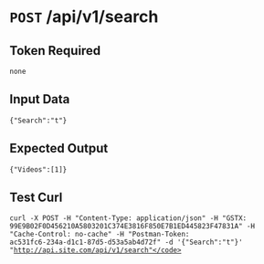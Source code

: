 # <code>POST</code> /api/v1/search

## Token Required
	none

## Input Data

<code>{"Search":"t"}</code>

## Expected Output

<code>{"Videos":[1]}</code>
 
## Test Curl

<code>curl -X POST -H "Content-Type: application/json" -H "GSTX: 99E9B02F0D456210A5803201C374E3816F850E7B1ED445823F47831A" -H "Cache-Control: no-cache" -H "Postman-Token: ac531fc6-234a-d1c1-87d5-d53a5ab4d72f" -d '{"Search":"t"}' "http://api.site.com/api/v1/search"</code>